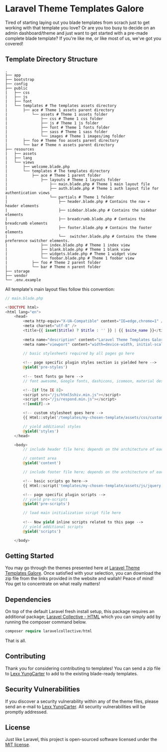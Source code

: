 # Laravel Theme Templates Galore

Tired of starting laying out you blade templates from scrach just to get working with that template you love?
Or are you too busy to decide on an admin dashboard/theme and just want to get started with a pre-made complete blade template?
If you're like me, or like most of us, we've got you covered!

## Template Directory Structure

```
.
├── app
├── bootstrap
├── config
├── public
|   ├── css
|   ├── js
|   ├── font
|   └── templates # The templates assets directory
|       ├── ace # Theme 1 assets parent directory
|           └── assets # Theme 1 assets folder
|               ├── css # Theme 1 css folder
|               ├── js # Theme 1 js folder
|               ├── font # Theme 1 fonts folder
|               ├── sass # Theme 1 sass folder
|               └── images # Theme 1 images/img folder
|       ├── foo # Theme foo assets parent directory
|       └── bar # Theme n assets parent directory
├── resources
|   ├── assets
|   ├── lang
|   └── views
|       ├── welcome.blade.php
|       └── templates # The templates directory
|           ├── ace # Theme 1 parent folder
|               ├── layouts # Theme 1 layouts folder
|                   ├── main.blade.php # Theme 1 main layout file
|                   ├── auth.blade.php # Theme 1 auth layout file for authentication views
|                   └── partials # Theme 1 folder
|                       ├── header.blade.php # Contains the nav + header elements
|                       ├── sidebar.blade.php # Contains the sidebar elements
|                       ├── breadcrumb.blade.php # Contains the breadcrumb elements
|                       ├── footer.blade.php # Contains the footer elements
|                       └──  switcher.blade.php # Contains the theme preference switcher elements.
|               ├── index.blade.php # Theme 1 index view
|               ├── blank.blade.php # Theme 1 blank view
|               ├── widgets.blade.php # Theme 1 widget view
|               └── foobar.blade.php # Theme 1 foobar view
|           ├── foo # Theme 2 parent folder
|           └── bar # Theme n parent folder
├── storage
├── vendor
└── .env.example

```

All template's main layout files follow this convention:
```php
// main.blade.php

<!DOCTYPE html>
<html lang="en">
	<head>
        <meta http-equiv="X-UA-Compatible" content="IE=edge,chrome=1" />
        <meta charset="utf-8" />
        <title>{{ isset($title) ? $title : '' }} | {{ $site_name }}</title>
        
        <meta name="description" content="Laravel Theme Templates Galore" />
        <meta name="viewport" content="width=device-width, initial-scale=1.0, maximum-scale=1.0" />
        
        // basic stylesheets required by all pages go here

        <!-- page specific plugin styles section is yielded here -->
        @yield('pre-styles')
        
        <!-- text fonts go here -->
        // font awesome, Google fonts, dashicons, icomoon, material design icons, you name it!

        <!--[if lte IE 8]>
		<script src="/js/html5shiv.min.js"></script>
		<script src="/js/respond.min.js"></script>
		<![endif]-->

        <!-- custom stylesheet goes here -->
        {{ Html::style('/templates/my-chosen-template/assets/css/custom.css') }}

        // yield additional styles
        @yield('styles')
    </head>

    <body>
        // include header file here; depends on the architecture of each individual template

        // content area
        @yield('content')

        // include footer file here; depends on the architecture of each individual template

        <!-- basic scripts go here-->
        {{ Html::script('templates/my-chosen-template/assets/js/jquery.js') }}

        <!-- page specific plugin scripts -->
		// yield pre-scripts
        @yield('pre-scripts')

        // load main initialization script file here
        
        <!-- Now yield inline scripts related to this page -->
        // yield additional scripts
        @yield('scripts')

    </body>

```

## Getting Started
You may go through the themes presented here at [Laravel Theme Templates Galore](https://themesgalore.acelords.space). Once satisfied with your selection, you can download the zip file from the links provided in the website and wallah! Peace of mind! You get to concentrate on what really matters!

## Dependencies
On top of the default Laravel fresh install setup, this package requires an additional package; [Laravel Collective - HTML](https://github.com/LaravelCollective/html) which you can simply add by running the composer command below. 
```php
composer require laravelcollective/html
```
That is all.

## Contributing

Thank you for considering contributing to templates! You can send a zip file to [Lexx YungCarter](mailto:lexxyungcarter@gmail.com) to add to the existing blade-ready templates.

## Security Vulnerabilities

If you discover a security vulnerability within any of the theme files, please send an e-mail to [Lexx YungCarter](mailto:lexxyungcarter@gmail.com). All security vulnerabilities will be promptly addressed.

## License

Just like Laravel, this project is open-sourced software licensed under the [MIT license](http://opensource.org/licenses/MIT).
